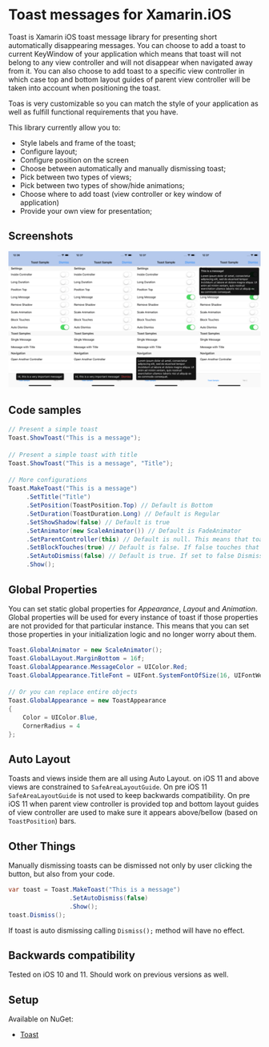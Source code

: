 # Toast messages for Xamarin.iOS

Toast is Xamarin iOS toast message library for presenting short automatically disappearing messages. You can choose to add a toast to current KeyWindow of your application which means that toast will not belong to any view controller and will not disappear when navigated away from it. You can also choose to add toast to a specific view controller in which case top and bottom layout guides of parent view controller will be taken into account when positioning the toast.

Toas is very customizable so you can match the style of your application as well as fulfill functional requirements that you have.

This library currently allow you to:

* Style labels and frame of the toast;
* Configure layout;
* Configure position on the screen
* Choose between automatically and manually dismissing toast;
* Pick between two types of views;
* Pick between two types of show/hide animations;
* Choose where to add toast (view controller or key window of application)
* Provide your own view for presentation;

## Screenshots

![Alt text](etc/images/Sample.png?raw=true "Toast Sample")

## Code samples

```cs
// Present a simple toast
Toast.ShowToast("This is a message");

// Present a simple toast with title
Toast.ShowToast("This is a message", "Title");

// More configurations
Toast.MakeToast("This is a message")
     .SetTitle("Title")
     .SetPosition(ToastPosition.Top) // Default is Bottom
     .SetDuration(ToastDuration.Long) // Default is Regular
     .SetShowShadow(false) // Default is true
     .SetAnimator(new ScaleAnimator()) // Default is FadeAnimator
     .SetParentController(this) // Default is null. This means that toast is added to KeyWindow
     .SetBlockTouches(true) // Default is false. If false touches that occur on the toast will be sent down to parent view
     .SetAutoDismiss(false) // Default is true. If set to false Dismiss button will be shown
     .Show();
```

## Global Properties

You can set static global properties for *Appearance*, *Layout* and *Animation*. Global properties will be used for every instance of toast if those properties are not provided for that particular instance. This means that you can set those properties in your initialization logic and no longer worry about them.

```cs
Toast.GlobalAnimator = new ScaleAnimator();
Toast.GlobalLayout.MarginBottom = 16f;
Toast.GlobalAppearance.MessageColor = UIColor.Red;
Toast.GlobalAppearance.TitleFont = UIFont.SystemFontOfSize(16, UIFontWeight.Light);

// Or you can replace entire objects
Toast.GlobalAppearance = new ToastAppearance
{
    Color = UIColor.Blue,
    CornerRadius = 4
};
```

## Auto Layout

Toasts and views inside them are all using Auto Layout. on iOS 11 and above views are constrained to `SafeAreaLayoutGuide`. On pre iOS 11 `SafeAreaLayoutGuide` is not used to keep backwards compatibility. On pre iOS 11 when parent view controller is provided top and bottom layout guides of view controller are used to make sure it appears above/bellow (based on `ToastPosition`) bars.

## Other Things

Manually dismissing toasts can be dismissed not only by user clicking the button, but also from your code.

```cs
var toast = Toast.MakeToast("This is a message")
                 .SetAutoDismiss(false)
                 .Show();
toast.Dismiss();
```

If toast is auto dismissing calling `Dismiss();` method will have no effect.

## Backwards compatibility 

Tested on iOS 10 and 11. Should work on previous versions as well.

## Setup

Available on NuGet:
* [Toast](https://www.nuget.org/packages/Toast.iOS/)
